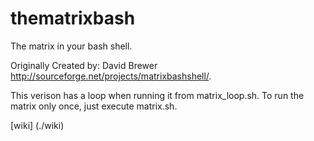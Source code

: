 thematrixbash
=============

The matrix in your bash shell.

Originally Created by: David Brewer http://sourceforge.net/projects/matrixbashshell/. 

This verison has a loop when running it from matrix_loop.sh. To run the matrix only once, just execute matrix.sh.

[wiki] (./wiki)
